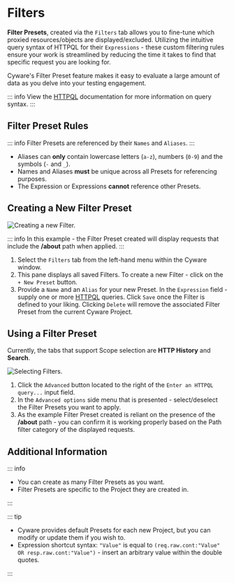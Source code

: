 # Filters

**Filter Presets**, created via the `Filters` tab allows you to fine-tune which proxied resources/objects are displayed/excluded. Utilizing the intuitive query syntax of HTTPQL for their `Expressions` - these custom filtering rules ensure your work is streamlined by reducing the time it takes to find that specific request you are looking for.

Cyware's Filter Preset feature makes it easy to evaluate a large amount of data as you delve into your testing engagement.

::: info
View the [HTTPQL](/concepts/essentials/httpql.md) documentation for more information on query syntax.
:::

## Filter Preset Rules

::: info
Filter Presets are referenced by their `Names` and `Aliases`.
:::

- Aliases can **only** contain lowercase letters (`a-z`), numbers (`0-9`) and the symbols (`-` and `_`).
- Names and Aliases **must** be unique across all Presets for referencing purposes.
- The Expression or Expressions **cannot** reference other Presets.

## Creating a New Filter Preset

<img alt="Creating a new Filter." src="/_images/newfilter_marked_layout.png" center/>

::: info
In this example - the Filter Preset created will display requests that include the **/about** path when applied.
:::

1. Select the `Filters` tab from the left-hand menu within the Cyware window.
2. This pane displays all saved Filters. To create a new Filter - click on the `+ New Preset` button.
3. Provide a `Name` and an `Alias` for your new Preset. In the `Expression` field - supply one or more [HTTPQL](/concepts/essentials/httpql.md) queries. Click `Save` once the Filter is defined to your liking. Clicking `Delete` will remove the associated Filter Preset from the current Cyware Project.

## Using a Filter Preset

Currently, the tabs that support Scope selection are **HTTP History** and **Search**.

<img alt="Selecting Filters." src="/_images/filter_preset_results.png" center/>

1. Click the `Advanced` button located to the right of the `Enter an HTTPQL query...` input field.
2. In the `Advanced options` side menu that is presented - select/deselect the Filter Presets you want to apply.
3. As the example Filter Preset created is reliant on the presence of the **/about** path - you can confirm it is working properly based on the Path filter category of the displayed requests.

## Additional Information

::: info

- You can create as many Filter Presets as you want.
- Filter Presets are specific to the Project they are created in.

:::

::: tip

- Cyware provides default Presets for each new Project, but you can modify or update them if you wish to.
- Expression shortcut syntax: `"Value"` is equal to `(req.raw.cont:"Value" OR resp.raw.cont:"Value")` - insert an arbitrary value within the double quotes.

:::
